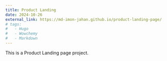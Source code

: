 ```yaml
---
title: Product Landing
date: 2024-10-26
external_link: https://md-imon-jahan.github.io/product-landing-page/
# tags:
#   - Hugo
#   - Wowchemy
#   - Markdown
---
```


This is a Product Landing page project.

<!--more-->
